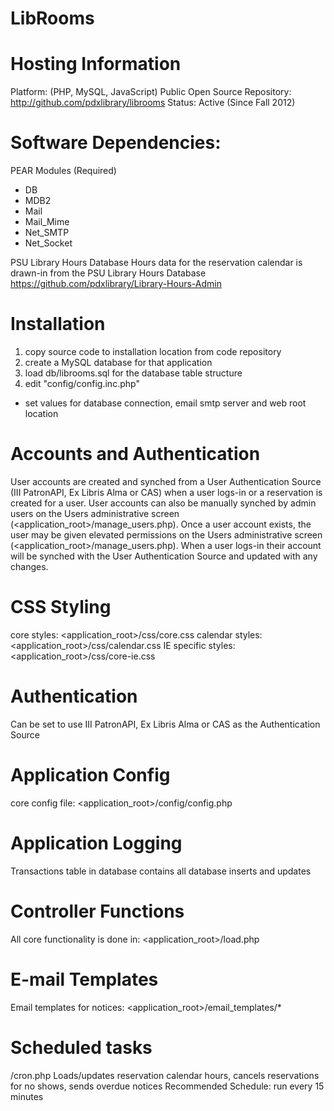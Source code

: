 LibRooms
========

# Hosting Information
Platform: (PHP, MySQL, JavaScript) 
Public Open Source Repository: http://github.com/pdxlibrary/librooms
Status: Active (Since Fall 2012) 

# Software Dependencies: 
PEAR Modules (Required)
- DB
- MDB2
- Mail
- Mail_Mime
- Net_SMTP
- Net_Socket

PSU Library Hours Database
Hours data for the reservation calendar is drawn-in from the PSU Library Hours Database
https://github.com/pdxlibrary/Library-Hours-Admin

# Installation
1. copy source code to installation location from code repository
1. create a MySQL database for that application
1. load db/librooms.sql for the database table structure
1. edit "config/config.inc.php"
  - set values for database connection, email smtp server and web root location

# Accounts and Authentication
User accounts are created and synched from a User Authentication Source (III PatronAPI, Ex Libris Alma or CAS) when a user logs-in or a reservation is created for a user. User accounts can also be manually synched by admin users on the Users administrative screen  (<application_root>/manage_users.php).
Once a user account exists, the user may be given elevated permissions on the Users administrative screen (<application_root>/manage_users.php).
When a user logs-in their account will be synched with the User Authentication Source and updated with any changes.

# CSS Styling
core styles: <application_root>/css/core.css
calendar styles: <application_root>/css/calendar.css
IE specific styles: <application_root>/css/core-ie.css

# Authentication
Can be set to use III PatronAPI, Ex Libris Alma or CAS as the Authentication Source

# Application Config
core config file: <application_root>/config/config.php

# Application Logging
Transactions table in database contains all database inserts and updates

# Controller Functions
All core functionality is done in: <application_root>/load.php

# E-mail Templates
Email templates for notices: <application_root>/email_templates/*

# Scheduled tasks 
/cron.php
Loads/updates reservation calendar hours, cancels reservations for no shows, sends overdue notices
Recommended Schedule: run every 15 minutes
